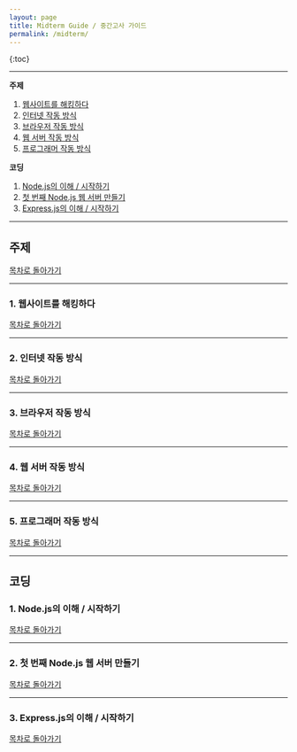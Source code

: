 ```yaml
---
layout: page
title: Midterm Guide / 중간고사 가이드
permalink: /midterm/
---
```


{:toc}

---

**주제**

1. [웹사이트를 해킹하다](#1-웹사이트를-해킹하다)
2. [인터넷 작동 방식](#2-인터넷-작동-방식)
3. [브라우저 작동 방식](#3-브라우저-작동-방식)
4. [웹 서버 작동 방식](#4-웹-서버-작동-방식)
5. [프로그래머 작동 방식](#5-프로그래머-작동-방식)

**코딩**

1. [Node.js의 이해 / 시작하기](#1-nodejs의-이해--시작하기)
2. [첫 번째 Node.js 웹 서버 만들기](#첫-번째-nodejs-웹-서버-만들기)
3. [Express.js의 이해 / 시작하기](#3-expressjs의-이해--시작하기)

---

## 주제

[목차로 돌아가기](#midterm-guide--중간고사-가이드)

---

### 1. 웹사이트를 해킹하다

[목차로 돌아가기](#midterm-guide--중간고사-가이드)

---

### 2. 인터넷 작동 방식

[목차로 돌아가기](#midterm-guide--중간고사-가이드)

---

### 3. 브라우저 작동 방식

[목차로 돌아가기](#midterm-guide--중간고사-가이드)

---

### 4. 웹 서버 작동 방식

[목차로 돌아가기](#midterm-guide--중간고사-가이드)

---

### 5. 프로그래머 작동 방식

[목차로 돌아가기](#midterm-guide--중간고사-가이드)

---

## 코딩

### 1. Node.js의 이해 / 시작하기

[목차로 돌아가기](#midterm-guide--중간고사-가이드)

---

### 2. 첫 번째 Node.js 웹 서버 만들기

[목차로 돌아가기](#midterm-guide--중간고사-가이드)

---

### 3. Express.js의 이해 / 시작하기

[목차로 돌아가기](#midterm-guide--중간고사-가이드)
